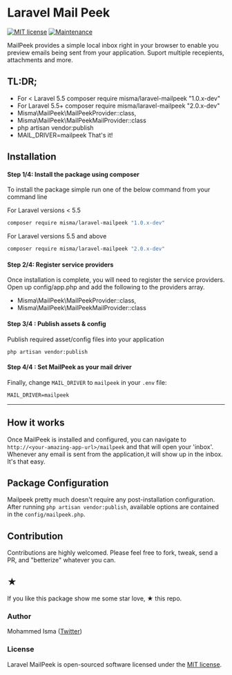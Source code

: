 # Laravel Mail Peek

[![MIT license](https://img.shields.io/badge/License-MIT-blue.svg)](https://lbesson.mit-license.org/) [![Maintenance](https://img.shields.io/badge/Maintained%3F-yes-green.svg)](https://GitHub.com/Naereen/StrapDown.js/graphs/commit-activity)

MailPeek provides a simple local inbox right in your browser to enable you preview  emails being sent from your application. Suport multiple recepients, attachments and more.

## TL:DR;
* For < Laravel 5.5 composer require misma/laravel-mailpeek "1.0.x-dev"
* For Laravel 5.5+ composer require misma/laravel-mailpeek "2.0.x-dev"
* Misma\MailPeek\MailPeekProvider::class,
* Misma\MailPeek\MailPeekMailProvider::class
* php artisan vendor:publish
* MAIL_DRIVER=mailpeek
That's it!

## Installation
#### Step 1/4: Install the package using composer
To install the package simple run one of the below command from your command line

For Laravel versions < 5.5
```bash
composer require misma/laravel-mailpeek "1.0.x-dev"
```
For Laravel versions 5.5 and above
```bash
composer require misma/laravel-mailpeek "2.0.x-dev"
```

#### Step 2/4: Register service providers
Once installation is complete, you will need to register the service providers. 
Open up config/app.php and add the following to the providers array.

* Misma\MailPeek\MailPeekProvider::class,
* Misma\MailPeek\MailPeekMailProvider::class

#### Step 3/4 : Publish assets & config
Publish required asset/config files into your application
```
php artisan vendor:publish
```

#### Step 4/4 : Set MailPeek as your mail driver
Finally, change `MAIL_DRIVER` to `mailpeek` in your `.env` file:

```
MAIL_DRIVER=mailpeek
```

---
## How it works

Once MailPeek is installed and configured, you can navigate to `http://<your-amazing-app-url>/mailpeek` and that will open your 'inbox'. Whenever any email is sent from the application,it will show up in the inbox. It's that easy.

## Package Configuration
Mailpeek pretty much doesn't require any post-installation configuration. After running `php artisan vendor:publish`, available options are contained in the `config/mailpeek.php`.

## Contribution
Contributions are highly welcomed. Please feel free to fork, tweak, send a PR, and "betterize" whatever you can.

## ★
If you like this package show me some star love, ★ this repo.

### Author
Mohammed Isma ([Twitter](https://www.twitter.com/mohammedisma))

### License
Laravel MailPeek is open-sourced software licensed under the [MIT license](http://opensource.org/licenses/MIT).